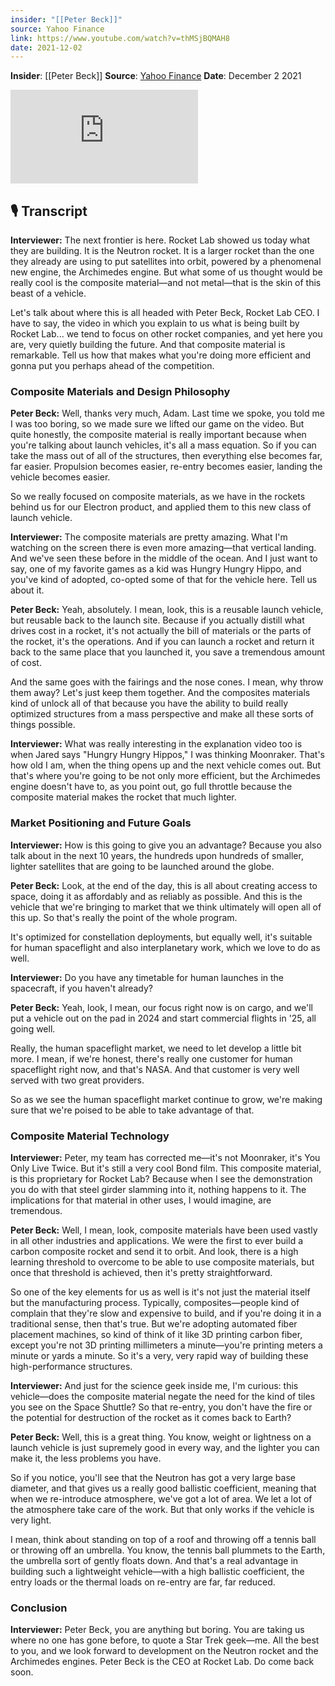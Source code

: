 ```yaml
---
insider: "[[Peter Beck]]"
source: Yahoo Finance
link: https://www.youtube.com/watch?v=thMSjBQMAH8
date: 2021-12-02
---
```


**Insider**: [[Peter Beck]]
**Source**: [Yahoo Finance](https://www.youtube.com/watch?v=thMSjBQMAH8)
**Date**: December 2 2021

<div class="responsive-video">
<iframe src="https://www.youtube.com/embed/thMSjBQMAH8" title="Rocket Lab CEO on the newly unveiled Neutron Rocket" frameborder="0" allow="accelerometer; autoplay; clipboard-write; encrypted-media; gyroscope; picture-in-picture; web-share" referrerpolicy="strict-origin-when-cross-origin" allowfullscreen></iframe>
</div>

## 🎙️ Transcript

**Interviewer:** The next frontier is here. Rocket Lab showed us today what they are building. It is the Neutron rocket. It is a larger rocket than the one they already are using to put satellites into orbit, powered by a phenomenal new engine, the Archimedes engine. But what some of us thought would be really cool is the composite material—and not metal—that is the skin of this beast of a vehicle. 

Let's talk about where this is all headed with Peter Beck, Rocket Lab CEO. I have to say, the video in which you explain to us what is being built by Rocket Lab... we tend to focus on other rocket companies, and yet here you are, very quietly building the future. And that composite material is remarkable. Tell us how that makes what you're doing more efficient and gonna put you perhaps ahead of the competition.

### Composite Materials and Design Philosophy

**Peter Beck:** Well, thanks very much, Adam. Last time we spoke, you told me I was too boring, so we made sure we lifted our game on the video. But quite honestly, the composite material is really important because when you're talking about launch vehicles, it's all a mass equation. So if you can take the mass out of all of the structures, then everything else becomes far, far easier. Propulsion becomes easier, re-entry becomes easier, landing the vehicle becomes easier.

So we really focused on composite materials, as we have in the rockets behind us for our Electron product, and applied them to this new class of launch vehicle.

**Interviewer:** The composite materials are pretty amazing. What I'm watching on the screen there is even more amazing—that vertical landing. And we've seen these before in the middle of the ocean. And I just want to say, one of my favorite games as a kid was Hungry Hungry Hippo, and you've kind of adopted, co-opted some of that for the vehicle here. Tell us about it.

**Peter Beck:** Yeah, absolutely. I mean, look, this is a reusable launch vehicle, but reusable back to the launch site. Because if you actually distill what drives cost in a rocket, it's not actually the bill of materials or the parts of the rocket, it's the operations. And if you can launch a rocket and return it back to the same place that you launched it, you save a tremendous amount of cost.

And the same goes with the fairings and the nose cones. I mean, why throw them away? Let's just keep them together. And the composites materials kind of unlock all of that because you have the ability to build really optimized structures from a mass perspective and make all these sorts of things possible.

**Interviewer:** What was really interesting in the explanation video too is when Jared says "Hungry Hungry Hippos," I was thinking Moonraker. That's how old I am, when the thing opens up and the next vehicle comes out. But that's where you're going to be not only more efficient, but the Archimedes engine doesn't have to, as you point out, go full throttle because the composite material makes the rocket that much lighter.

### Market Positioning and Future Goals

**Interviewer:** How is this going to give you an advantage? Because you also talk about in the next 10 years, the hundreds upon hundreds of smaller, lighter satellites that are going to be launched around the globe.

**Peter Beck:** Look, at the end of the day, this is all about creating access to space, doing it as affordably and as reliably as possible. And this is the vehicle that we're bringing to market that we think ultimately will open all of this up. So that's really the point of the whole program.

It's optimized for constellation deployments, but equally well, it's suitable for human spaceflight and also interplanetary work, which we love to do as well.

**Interviewer:** Do you have any timetable for human launches in the spacecraft, if you haven't already?

**Peter Beck:** Yeah, look, I mean, our focus right now is on cargo, and we'll put a vehicle out on the pad in 2024 and start commercial flights in '25, all going well.

Really, the human spaceflight market, we need to let develop a little bit more. I mean, if we're honest, there's really one customer for human spaceflight right now, and that's NASA. And that customer is very well served with two great providers.

So as we see the human spaceflight market continue to grow, we're making sure that we're poised to be able to take advantage of that.

### Composite Material Technology

**Interviewer:** Peter, my team has corrected me—it's not Moonraker, it's You Only Live Twice. But it's still a very cool Bond film. This composite material, is this proprietary for Rocket Lab? Because when I see the demonstration you do with that steel girder slamming into it, nothing happens to it. The implications for that material in other uses, I would imagine, are tremendous.

**Peter Beck:** Well, I mean, look, composite materials have been used vastly in all other industries and applications. We were the first to ever build a carbon composite rocket and send it to orbit. And look, there is a high learning threshold to overcome to be able to use composite materials, but once that threshold is achieved, then it's pretty straightforward.

So one of the key elements for us as well is it's not just the material itself but the manufacturing process. Typically, composites—people kind of complain that they're slow and expensive to build, and if you're doing it in a traditional sense, then that's true. But we're adopting automated fiber placement machines, so kind of think of it like 3D printing carbon fiber, except you're not 3D printing millimeters a minute—you're printing meters a minute or yards a minute. So it's a very, very rapid way of building these high-performance structures.

**Interviewer:** And just for the science geek inside me, I'm curious: this vehicle—does the composite material negate the need for the kind of tiles you see on the Space Shuttle? So that re-entry, you don't have the fire or the potential for destruction of the rocket as it comes back to Earth?

**Peter Beck:** Well, this is a great thing. You know, weight or lightness on a launch vehicle is just supremely good in every way, and the lighter you can make it, the less problems you have.

So if you notice, you'll see that the Neutron has got a very large base diameter, and that gives us a really good ballistic coefficient, meaning that when we re-introduce atmosphere, we've got a lot of area. We let a lot of the atmosphere take care of the work. But that only works if the vehicle is very light.

I mean, think about standing on top of a roof and throwing off a tennis ball or throwing off an umbrella. You know, the tennis ball plummets to the Earth, the umbrella sort of gently floats down. And that's a real advantage in building such a lightweight vehicle—with a high ballistic coefficient, the entry loads or the thermal loads on re-entry are far, far reduced.

### Conclusion

**Interviewer:** Peter Beck, you are anything but boring. You are taking us where no one has gone before, to quote a Star Trek geek—me. All the best to you, and we look forward to development on the Neutron rocket and the Archimedes engines. Peter Beck is the CEO at Rocket Lab. Do come back soon.